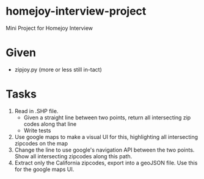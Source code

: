homejoy-interview-project
=========================

Mini Project for Homejoy Interview


# Given
 * zipjoy.py (more or less still in-tact)

# Tasks

 1. Read in .SHP file.
    * Given a straight line between two points, return all intersecting zip codes along that line
    * Write tests
 2. Use google maps to make a visual UI for this, highlighting all intersecting zipcodes on the map
 3. Change the line to use google's navigation API between the two points. Show all intersecting zipcodes along this path.
 4. Extract only the California zipcodes, export into a geoJSON file. Use this for the google maps UI.
